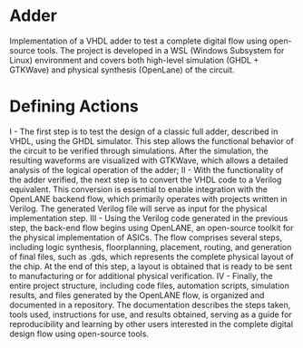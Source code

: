 # Adder
Implementation of a VHDL adder to test a complete digital flow using open-source tools. The project is developed in a WSL (Windows Subsystem for Linux) environment and covers both high-level simulation (GHDL + GTKWave) and physical synthesis (OpenLane) of the circuit.
# Defining Actions
I - The first step is to test the design of a classic full adder, described in VHDL, using the GHDL simulator. This step allows the functional behavior of the circuit to be verified through simulations. After the simulation, the resulting waveforms are visualized with GTKWave, which allows a detailed analysis of the logical operation of the adder;
II - With the functionality of the adder verified, the next step is to convert the VHDL code to a Verilog equivalent. This conversion is essential to enable integration with the OpenLANE backend flow, which primarily operates with projects written in Verilog. The generated Verilog file will serve as input for the physical implementation step.
III - Using the Verilog code generated in the previous step, the back-end flow begins using OpenLANE, an open-source toolkit for the physical implementation of ASICs. The flow comprises several steps, including logic synthesis, floorplanning, placement, routing, and generation of final files, such as .gds, which represents the complete physical layout of the chip. At the end of this step, a layout is obtained that is ready to be sent to manufacturing or for additional physical verification.
IV - Finally, the entire project structure, including code files, automation scripts, simulation results, and files generated by the OpenLANE flow, is organized and documented in a repository. The documentation describes the steps taken, tools used, instructions for use, and results obtained, serving as a guide for reproducibility and learning by other users interested in the complete digital design flow using open-source tools.
